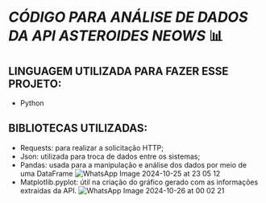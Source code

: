 # *CÓDIGO PARA ANÁLISE DE DADOS DA API ASTEROIDES NEOWS* 📊


## LINGUAGEM UTILIZADA PARA FAZER ESSE PROJETO:
  * Python

## BIBLIOTECAS UTILIZADAS:
  * Requests: para realizar a solicitação HTTP;
  * Json: utilizada para troca de dados entre os sistemas;
  * Pandas: usada para a manipulação e análise dos dados por meio de uma DataFrame
    ![WhatsApp Image 2024-10-25 at 23 05 12](https://github.com/user-attachments/assets/cc353297-9818-4cb5-88d2-ff64a1ea1dec)
  * Matplotlib.pyplot: útil na criação do gráfico gerado com as informações extraídas da API.
   ![WhatsApp Image 2024-10-26 at 00 02 21](https://github.com/user-attachments/assets/89f6c27b-7a2a-4430-b800-3525e499f07b)
    
